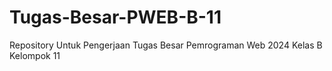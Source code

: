 # Tugas-Besar-PWEB-B-11
Repository Untuk Pengerjaan Tugas Besar Pemrograman Web 2024 Kelas B Kelompok 11
